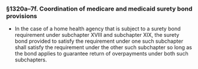 ### §1320a–7f. Coordination of medicare and medicaid surety bond provisions
* In the case of a home health agency that is subject to a surety bond requirement under subchapter XVIII and subchapter XIX, the surety bond provided to satisfy the requirement under one such subchapter shall satisfy the requirement under the other such subchapter so long as the bond applies to guarantee return of overpayments under both such subchapters.